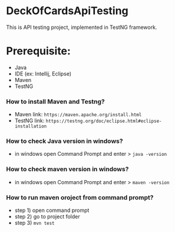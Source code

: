 # DeckOfCardsApiTesting
This is API testing project, implemented in TestNG framework.

# Prerequisite:
* Java
* IDE (ex: Intellij, Eclipse)
* Maven
* TestNG

### How to install Maven and Testng?
* Maven link: `https://maven.apache.org/install.html`
* TestNG link: `https://testng.org/doc/eclipse.html#eclipse-installation`

### How to check Java version in windows?
* in windows open Command Prompt and enter > `java -version`

### How to check maven version in windows?
* in windows open Command Prompt and enter > `maven -version`



### How to run maven oroject from command prompt?
* step 1) open command prompt
* step 2) go to project folder
* step 3) `mvn test`
